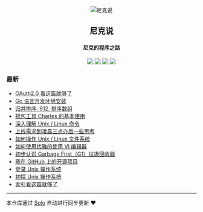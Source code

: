 <p align="center"><img alt="尼克说" src="https://static.b3log.org/images/brand/solo-32.png"></p><h2 align="center">
尼克说
</h2>

<h4 align="center">尼克的程序之路</h4>
<p align="center"><a title="尼克说" target="_blank" href="https://github.com/superstonne/solo-blog"><img src="https://img.shields.io/github/last-commit/superstonne/solo-blog.svg?style=flat-square&color=FF9900"></a>
<a title="GitHub repo size in bytes" target="_blank" href="https://github.com/superstonne/solo-blog"><img src="https://img.shields.io/github/repo-size/superstonne/solo-blog.svg?style=flat-square"></a>
<a title="Solo Version" target="_blank" href="https://github.com/b3log/solo/releases"><img src="https://img.shields.io/badge/solo-3.6.3-f1e05a.svg?style=flat-square&color=blueviolet"></a>
<a title="Hits" target="_blank" href="https://github.com/b3log/hits"><img src="https://hits.b3log.org/superstonne/solo-blog.svg"></a></p>

### 最新

* [OAuth2.0 看这篇就够了](http://www.download-pictures.com/articles/2019/09/13/1568349736113.html)
* [Go 语言开发环境安装](http://www.download-pictures.com/articles/2019/09/01/1567321418649.html)
* [归并排序: 912. 排序数组](http://www.download-pictures.com/articles/2019/08/26/1566834139431.html)
* [抓包工具 Charles 的基本使用](http://www.download-pictures.com/articles/2019/08/18/1566124399727.html)
* [深入理解 Unix / Linux 命令](http://www.download-pictures.com/articles/2019/08/17/1566043377320.html)
* [上线需求到凌晨三点办后一些思考](http://www.download-pictures.com/articles/2019/08/17/1566043108781.html)
* [如何操作 Unix / Linux 文件系统](http://www.download-pictures.com/articles/2019/08/17/1566042937860.html)
* [如何使用优雅的使用 VI 编辑器](http://www.download-pictures.com/articles/2019/08/17/1566041860696.html)
* [初步认识 Garbage First（G1）垃圾回收器](http://www.download-pictures.com/articles/2019/08/14/1565761944879.html)
* [我在 GitHub 上的开源项目](http://www.download-pictures.com/my-github-repos)
* [登录 Unix 操作系统](http://www.download-pictures.com/articles/2019/08/13/1565706244004.html)
* [初探 Unix 操作系统](http://www.download-pictures.com/articles/2019/08/13/1565705567300.html)
* [索引看这篇就够了](http://www.download-pictures.com/articles/2019/08/12/1565622910013.html)



---

本仓库通过 [Solo](https://github.com/b3log/solo) 自动进行同步更新 ❤️ 